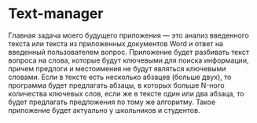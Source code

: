 # Text-manager
Главная задача моего будущего приложения — это анализ введенного
текста или текста из приложенных документов Word и ответ на введенный
пользователем вопрос. Приложение будет разбивать текст вопроса на
слова, которые будут ключевыми для поиска информации, причем предлоги и
местоимения не будут являться ключевыми словами. Если в тексте есть
несколько абзацев (больше двух), то программа будет предлагать абзацы,
в которых больше N-ного количества ключевых слов, если же в тексте один
или два абзаца, то будет предлагать предложения по тому же алгоритму.
Такое приложение будет актуально у школьников и студентов.
